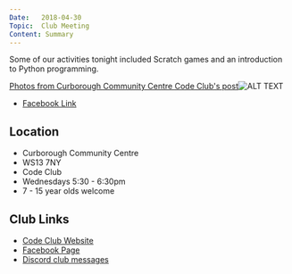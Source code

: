 ```yaml
---
Date:   2018-04-30
Topic:  Club Meeting
Content: Summary
---
```

Some of our activities tonight included Scratch games and an introduction to Python programming.

[Photos from Curborough Community Centre Code Club's post](https://www.facebook.com/1481985248595237/posts/1531511123642649/)![ALT TEXT](https://scontent.fbhx6-1.fna.fbcdn.net/v/t1.6435-9/31513887_1531511070309321_5594208608280641536_n.jpg?_nc_cat=106&ccb=1-7&_nc_sid=dd63ad&_nc_ohc=UcU5gB2_oaIAX8x_xdV&_nc_ht=scontent.fbhx6-1.fna&edm=AKK4YLsEAAAA&oh=00_AfAYHqeS7IV7PSlBhiOPkDlDhOGlQUlW6ujh6m4jBMYiIw&oe=654E163D)

* [Facebook Link](https://www.facebook.com/1481985248595237/posts/1531511123642649/)

## Location

* Curborough Community Centre
* WS13 7NY
* Code Club
* Wednesdays 5:30 - 6:30pm
* 7 - 15 year olds welcome

## Club Links

* [Code Club Website](https://lichfield-code-club.github.io/)
* [Facebook Page](https://www.facebook.com/LichfieldCoders)
* [Discord club messages](https://discord.gg/szz6xGK)
